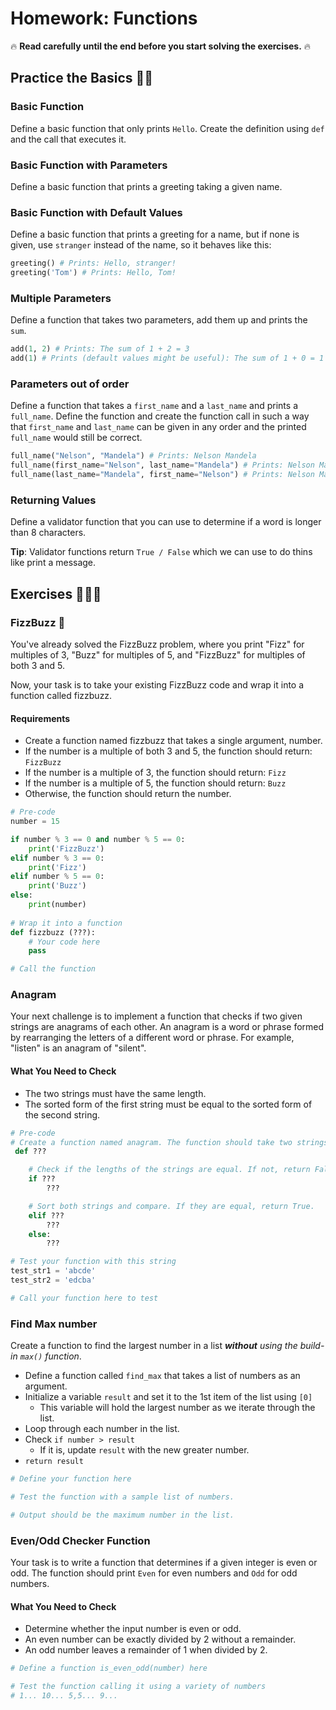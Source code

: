 # Homework: Functions

🔥 **Read carefully until the end before you start solving the exercises.** 🔥

## Practice the Basics 💪🏻

### Basic Function

Define a basic function that only prints `Hello`. Create the definition using `def` and the
call that executes it.

### Basic Function with Parameters

Define a basic function that prints a greeting taking a given name.

### Basic Function with Default Values

Define a basic function that prints a greeting for a name, but if none is given, use `stranger` 
instead of the name, so it behaves like this:

```python
greeting() # Prints: Hello, stranger!
greeting('Tom') # Prints: Hello, Tom!
```

### Multiple Parameters

Define a function that takes two parameters, add them up and prints the `sum`.

```python
add(1, 2) # Prints: The sum of 1 + 2 = 3
add(1) # Prints (default values might be useful): The sum of 1 + 0 = 1
```

### Parameters out of order

Define a function that takes a `first_name` and a `last_name` and prints a `full_name`. Define
the function and create the function call in such a way that `first_name` and `last_name` can be
given in any order and the printed `full_name` would still be correct.

```python
full_name("Nelson", "Mandela") # Prints: Nelson Mandela
full_name(first_name="Nelson", last_name="Mandela") # Prints: Nelson Mandela
full_name(last_name="Mandela", first_name="Nelson") # Prints: Nelson Mandela
```

### Returning Values

Define a validator function that you can use to determine if a word is longer than 8 characters.

**Tip**: Validator functions return `True / False` which we can use to do thins like print a message.

## Exercises 🏋🏻‍♀️

### FizzBuzz 🐝

You've already solved the FizzBuzz problem, where you print "Fizz" for multiples of 3, "Buzz" for multiples of 5, 
and "FizzBuzz" for multiples of both 3 and 5. 

Now, your task is to take your existing FizzBuzz code and wrap it into a function called fizzbuzz.

#### Requirements
- Create a function named fizzbuzz that takes a single argument, number.
- If the number is a multiple of both 3 and 5, the function should return: `FizzBuzz`
- If the number is a multiple of 3, the function should return: `Fizz`
- If the number is a multiple of 5, the function should return: `Buzz`
- Otherwise, the function should return the number.

```python
# Pre-code
number = 15

if number % 3 == 0 and number % 5 == 0:
    print('FizzBuzz')
elif number % 3 == 0:
    print('Fizz')
elif number % 5 == 0:
    print('Buzz')
else:
    print(number)
    
# Wrap it into a function
def fizzbuzz (???):
    # Your code here
    pass

# Call the function
```

### Anagram

Your next challenge is to implement a function that checks if two given strings are anagrams of each other. 
An anagram is a word or phrase formed by rearranging the letters of a different word or phrase. 
For example, "listen" is an anagram of "silent".

#### What You Need to Check
- The two strings must have the same length.
- The sorted form of the first string must be equal to the sorted form of the second string.

```python
# Pre-code
# Create a function named anagram. The function should take two strings as arguments
 def ???

    # Check if the lengths of the strings are equal. If not, return False.
    if ???
        ???

    # Sort both strings and compare. If they are equal, return True.
    elif ???
        ???
    else:
        ???

# Test your function with this string
test_str1 = 'abcde'
test_str2 = 'edcba'

# Call your function here to test
```

### Find Max number

Create a function to find the largest number in a list _**without** using the build-in `max()` function_.

- Define a function called `find_max` that takes a list of numbers as an argument.
- Initialize a variable `result` and set it to the 1st item of the list using `[0]`
  - This variable will hold the largest number as we iterate through the list.
- Loop through each number in the list.
- Check `if number > result`
  - If it is, update `result` with the new greater number.
- `return result`

```python
# Define your function here

# Test the function with a sample list of numbers.

# Output should be the maximum number in the list.
```

### Even/Odd Checker Function

Your task is to write a function that determines if a given integer is even or odd. 
The function should print `Even` for even numbers and `Odd` for odd numbers.

#### What You Need to Check

- Determine whether the input number is even or odd.
- An even number can be exactly divided by 2 without a remainder.
- An odd number leaves a remainder of 1 when divided by 2.

```python
# Define a function is_even_odd(number) here

# Test the function calling it using a variety of numbers
# 1... 10... 5,5... 9...
```
